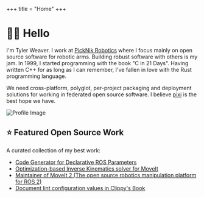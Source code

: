 +++
title = "Home"
+++

# 👋🏻 Hello

<div class="home-container">

  <div class="home-content">

I'm Tyler Weaver.
I work at [PickNik Robotics](https://picknik.ai/) where I focus mainly on open source software for robotic arms.
Building robust software with others is my jam.
In 1999, I started programming with the book "C in 21 Days".
Having written C++ for as long as I can remember, I've fallen in love with the Rust programming language.

We need cross-platform, polyglot, per-project packaging and deployment solutions for working in federated open source software.
I believe [pixi](https://prefix.dev/docs/pixi/overview) is the best hope we have.

  </div>

  <div class="home-image">
    <img src="/images/profile.jpg" alt="Profile Image" class="img-rounded" />
  </div>

</div>

## ⭐ Featured Open Source Work

A curated collection of my best work:

* [Code Generator for Declarative ROS Parameters](https://github.com/PickNikRobotics/generate_parameter_library)
* [Optimization-based Inverse Kinematics solver for MoveIt](https://github.com/picknikrobotics/pick_ik)
* [Maintainer of MoveIt 2 (The open source robotics manipulation platform for ROS 2)](https://github.com/ros-planning/moveit2/commits?author=tylerjw)
* [Document lint configuration values in Clippy's Book](https://github.com/rust-lang/rust-clippy/pull/10199)

